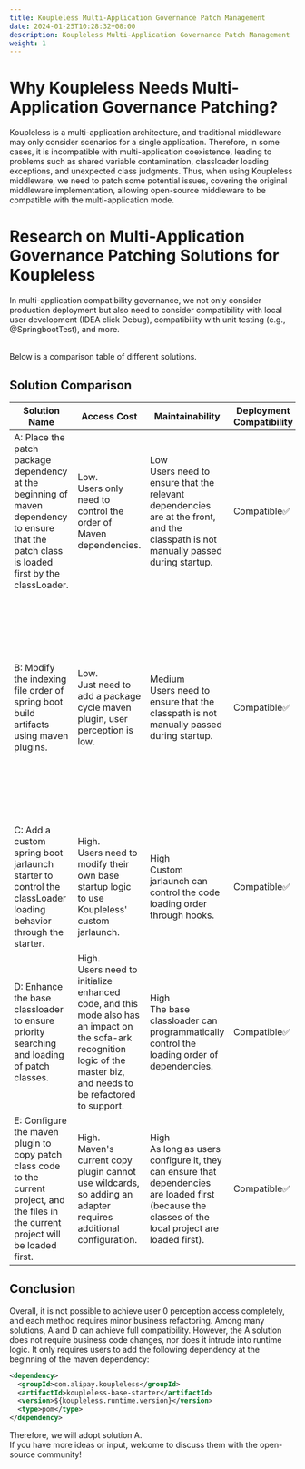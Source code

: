 ```yaml
---
title: Koupleless Multi-Application Governance Patch Management
date: 2024-01-25T10:28:32+08:00
description: Koupleless Multi-Application Governance Patch Management
weight: 1
---
```


# Why Koupleless Needs Multi-Application Governance Patching?
Koupleless is a multi-application architecture, and traditional middleware may only consider scenarios for a single application. Therefore, in some cases, it is incompatible with multi-application coexistence, leading to problems such as shared variable contamination, classloader loading exceptions, and unexpected class judgments.
Thus, when using Koupleless middleware, we need to patch some potential issues, covering the original middleware implementation, allowing open-source middleware to be compatible with the multi-application mode.

# Research on Multi-Application Governance Patching Solutions for Koupleless
In multi-application compatibility governance, we not only consider production deployment but also need to consider compatibility with local user development (IDEA click Debug), compatibility with unit testing (e.g., @SpringbootTest), and more.

<br />Below is a comparison table of different solutions.
## Solution Comparison

| Solution Name                                                            | Access Cost | Maintainability | Deployment Compatibility | IDE Compatibility | Unit Testing Compatibility |
|------------------------------------------------------------------------| ----------- | --------------- | ------------------------ | ------------------ | -------------------------- |
| A: Place the patch package dependency at the beginning of maven dependency to ensure that the patch class is loaded first by the classLoader.   | Low.<br>Users only need to control the order of Maven dependencies. | Low<br>Users need to ensure that the relevant dependencies are at the front, and the classpath is not manually passed during startup. | Compatible✅ | Compatible✅ | Compatible✅ |
| B: Modify the indexing file order of spring boot build artifacts using maven plugins.                       | Low.<br>Just need to add a package cycle maven plugin, user perception is low. | Medium<br>Users need to ensure that the classpath is not manually passed during startup. | Compatible✅ | Not compatible❌<br>JetBrains cannot be compatible, JetBrains will build the CLI command line by itself to pass the classpath according to the order of Maven dependencies, which may lead to suboptimal loading order of the adapter. | Not compatible❌<br>Unit tests do not go through the repackage cycle and do not depend on the classpath.idx file. |
| C: Add a custom spring boot jarlaunch starter to control the classLoader loading behavior through the starter. | High.<br>Users need to modify their own base startup logic to use Koupleless' custom jarlaunch. | High<br>Custom jarlaunch can control the code loading order through hooks. | Compatible✅ | Compatible✅<br>But IDE needs to be configured to use custom jarlaunch. | Not compatible❌<br>Because unit tests do not go through the jarlaunch logic. |
| D: Enhance the base classloader to ensure priority searching and loading of patch classes.                             | High.<br>Users need to initialize enhanced code, and this mode also has an impact on the sofa-ark recognition logic of the master biz, and needs to be refactored to support. | High<br>The base classloader can programmatically control the loading order of dependencies. | Compatible✅ | Compatible✅ | Compatible✅ |
| E: Configure the maven plugin to copy patch class code to the current project, and the files in the current project will be loaded first.                 | High.<br>Maven's current copy plugin cannot use wildcards, so adding an adapter requires additional configuration. | High<br>As long as users configure it, they can ensure that dependencies are loaded first (because the classes of the local project are loaded first). | Compatible✅ | Compatible✅ | Not compatible❌<br>Because unit tests do not go through the package cycle, and the maven copy plugin takes effect during the package cycle. |

## Conclusion
Overall, it is not possible to achieve user 0 perception access completely, and each method requires minor business refactoring.
Among many solutions, A and D can achieve full compatibility. However, the A solution does not require business code changes, nor does it intrude into runtime logic. It only requires users to add the following dependency at the beginning of the maven dependency:
```xml
<dependency>
  <groupId>com.alipay.koupleless</groupId>
  <artifactId>koupleless-base-starter</artifactId>
  <version>${koupleless.runtime.version}</version>
  <type>pom</type>
</dependency>
```
Therefore, we will adopt solution A.
<br/>If you have more ideas or input, welcome to discuss them with the open-source community!
